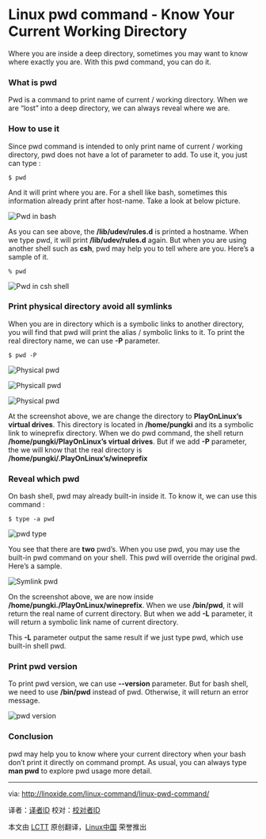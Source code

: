 Linux pwd command - Know Your Current Working Directory
================================================================================
Where you are inside a deep directory, sometimes you may want to know where exactly you are. With this pwd command, you can do it.

### What is pwd ###

Pwd is a command to print name of current / working directory. When we are “lost” into a deep directory, we can always reveal where we are.

### How to use it ###

Since pwd command is intended to only print name of current / working directory, pwd does not have a lot of parameter to add. To use it, you just can type :

    $ pwd

And it will print where you are. For a shell like bash, sometimes this information already print after host-name. Take a look at below picture.

![Pwd in bash](http://linoxide.com/wp-content/uploads/2014/01/pwd_bash.png)

As you can see above, the **/lib/udev/rules.d** is printed a hostname. When we type pwd, it will print **/lib/udev/rules.d** again. But when you are using another shell such as **csh**, pwd may help you to tell where are you. Here’s a sample of it.

    % pwd

![Pwd in csh shell](http://linoxide.com/wp-content/uploads/2014/01/pwd_csh.png)

### Print physical directory avoid all symlinks ###

When you are in directory which is a symbolic links to another directory, you will find that pwd will print the alias / symbolic links to it. To print the real directory name, we can use **-P** parameter.

    $ pwd -P

![Physical pwd](http://linoxide.com/wp-content/uploads/2014/01/pwd_P1.png)

![Physicall pwd](http://linoxide.com/wp-content/uploads/2014/01/pwd_P2.png)

![Physical pwd](http://linoxide.com/wp-content/uploads/2014/01/pwd_P3.png)

At the screenshot above, we are change the directory to **PlayOnLinux’s virtual drives**. This directory is located in **/home/pungki** and its a symbolic link to wineprefix directory. When we do pwd command, the shell return **/home/pungki/PlayOnLinux’s virtual drives**. But if we add **-P** parameter, the we will know that the real directory is **/home/pungki/.PlayOnLinux’s/wineprefix**

### Reveal which pwd ###

On bash shell, pwd may already built-in inside it. To know it, we can use this command :

    $ type -a pwd

![pwd type](http://linoxide.com/wp-content/uploads/2014/01/pwd_type.png)

You see that there are **two** pwd’s. When you use pwd, you may use the built-in pwd command on your shell. This pwd will override the original pwd. Here’s a sample.

![Symlink pwd](http://linoxide.com/wp-content/uploads/2014/01/pwd_L.png)

On the screenshot above, we are now inside **/home/pungki./PlayOnLinux/wineprefix**. When we use **/bin/pwd**, it will return the real name of current directory. But when we add **-L** parameter, it will return a symbolic link name of current directory.

This **-L** parameter output the same result if we just type pwd, which use built-in shell pwd.

### Print pwd version ###

To print pwd version, we can use **--version** parameter. But for bash shell, we need to use **/bin/pwd** instead of pwd. Otherwise, it will return an error message.

![pwd version](http://linoxide.com/wp-content/uploads/2014/01/pwd_version.png)

### Conclusion ###

pwd may help you to know where your current directory when your bash don’t print it directly on command prompt. As usual, you can always type **man pwd** to explore pwd usage more detail.

--------------------------------------------------------------------------------

via: http://linoxide.com/linux-command/linux-pwd-command/

译者：[译者ID](https://github.com/译者ID) 校对：[校对者ID](https://github.com/校对者ID)

本文由 [LCTT](https://github.com/LCTT/TranslateProject) 原创翻译，[Linux中国](http://linux.cn/) 荣誉推出
